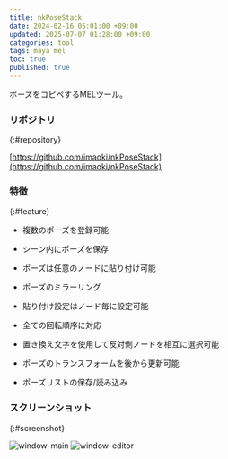 ```yaml
---
title: nkPoseStack
date: 2024-02-16 05:01:00 +09:00
updated: 2025-07-07 01:28:00 +09:00
categories: tool
tags: maya mel
toc: true
published: true
---
```

ポーズをコピペするMELツール。

### リポジトリ
{:#repository}

[https://github.com/imaoki/nkPoseStack](https://github.com/imaoki/nkPoseStack)

### 特徴
{:#feature}

* 複数のポーズを登録可能

* シーン内にポーズを保存

* ポーズは任意のノードに貼り付け可能

* ポーズのミラーリング

* 貼り付け設定はノード毎に設定可能

* 全ての回転順序に対応

* 置き換え文字を使用して反対側ノードを相互に選択可能

* ポーズのトランスフォームを後から更新可能

* ポーズリストの保存/読み込み

### スクリーンショット
{:#screenshot}

![window-main](/kb/assets/images/content/2025-02-19-nkposestack/window-main.png)
![window-editor](/kb/assets/images/content/2025-02-19-nkposestack/window-editor.png)
